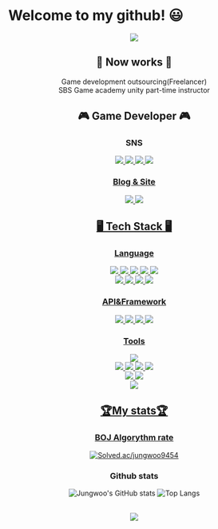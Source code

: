 # Welcome to my github! 😃
<div align="center">
<img src="https://capsule-render.vercel.app/api?type=waving&color=auto&height=240&section=header&text=Jungwoo%20Kim&fontAlignY=34&fontSize=90&animation=fadeIn&desc=Game%20Developer"/>

  ## 💼 Now works 💼
  Game development outsourcing(Freelancer)   
  SBS Game academy unity part-time instructor
  ## 🎮 Game Developer 🎮  

  ### SNS   
  <a href="https://www.instagram.com/jungw916.cpp/" target="_blank"><img src="https://img.shields.io/badge/instagram-E4405F?style=for-the-badge&logo=instagram&logoColor=white"/>
  <a href="htps://twitter.com/jungw0916" target="_blank"><img src="https://img.shields.io/badge/X-000000?style=for-the-badge&logo=x&logoColor=white"/>
  <a href="https://www.youtube.com/@game_developer/featured" target="_blank"><img src="https://img.shields.io/badge/Youtube-FF0000?style=for-the-badge&logo=youtube&logoColor=white"/>
  <a href="https://www.linkedin.com/in/%EC%A0%95%EC%9A%B0-%EA%B9%80-975916228/" target="_blank"><img src="https://img.shields.io/badge/LinkedIn-0A66C2?style=for-the-badge&logo=linkedin&logoColor=white"/>

  ### Blog & Site   
  <a href="https://www.notion.so/jungwoo0916" target="_blank"><img src="https://img.shields.io/badge/Notion-000000?style=for-the-badge&logo=notion&logoColor=white"/>
  <a href="https://velog.io/@jungwoo9454" target="_blank"><img src="https://img.shields.io/badge/Velog-20C997?style=for-the-badge&logo=velog&logoColor=white"/>
  
  ## 🖥️ Tech Stack 🖥️
  
  ### Language
  <img src="https://img.shields.io/badge/C-A8B9CC?style=square&logo=C&logoColor=white">
  <img src="https://img.shields.io/badge/C++-00599C?style=square&logo=cplusplus&logoColor=white">
  <img src="https://img.shields.io/badge/C Sharp-239120.svg?&style=square&logo=Csharp&logoColor=white">
  <img src ="https://img.shields.io/badge/Java-3776AB.svg?&style=square&logo=Java&logoColor=white"/>
  <img src ="https://img.shields.io/badge/Python-007396.svg?&style=square&logo=python&logoColor=white"/></br>
  <img src ="https://img.shields.io/badge/HTML5-E34F26.svg?&style=square&logo=html5&logoColor=white"/>
  <img src ="https://img.shields.io/badge/CSS3-1572B6.svg?&style=square&logo=css3&logoColor=white"/>
  <img src ="https://img.shields.io/badge/Javascript-F7DF1E.svg?&style=square&logo=javascript&logoColor=white"/>
  <img src ="https://img.shields.io/badge/SQL-003B57.svg?&style=square&logo=sql&logoColor=white"/>

  ### API&Framework   
  <img src ="https://img.shields.io/badge/Win32API-0078D4.svg?&style=square&logo=windows&logoColor=white"/>
  <img src ="https://img.shields.io/badge/OpenGL-5586A4.svg?&style=square&logo=opengl&logoColor=white"/>
  <img src ="https://img.shields.io/badge/DirectX(9, 11)-004088.svg?&style=square&logo=directx&logoColor=white"/>
  <img src ="https://img.shields.io/badge/Swing(Java)-3776AB.svg?&style=square&logo=swing&logoColor=white"/>
  
  ### Tools   
  <img src ="https://img.shields.io/badge/Unity-000000.svg?&style=square&logo=unity&logoColor=white"/>
  </br>
  <img src ="https://img.shields.io/badge/Visual Studio-5C2D91.svg?&style=square&logo=visualstudio&logoColor=white"/>
  <img src ="https://img.shields.io/badge/Visual Studio Code-007ACC.svg?&style=square&logo=visualstudiocode&logoColor=white"/>
  <img src ="https://img.shields.io/badge/Intellij-000000.svg?&style=square&logo=intellijidea&logoColor=white"/>
  <img src ="https://img.shields.io/badge/Rider-000000.svg?&style=square&logo=rider&logoColor=white"/>
  </br>
  <img src ="https://img.shields.io/badge/Git-F05032.svg?&style=square&logo=git&logoColor=white"/>
  <img src ="https://img.shields.io/badge/Github-181717.svg?&style=square&logo=github&logoColor=white"/>
  </br>
  <img src ="https://img.shields.io/badge/Photoshop-31A8FF.svg?&style=square&logo=adobephotoshop&logoColor=white"/>

  ## 🏆My stats🏆
  ### BOJ Algorythm rate
  [![Solved.ac/jungwoo9454](http://mazassumnida.wtf/api/generate_badge?boj=jungwoo9454)](https://solved.ac/jungwoo9454)
  ### Github stats
  ![Jungwoo's GitHub stats](https://github-readme-stats.vercel.app/api?username=jungwoo9454&show_icons=true&theme=dark)
  ![Top Langs](https://github-readme-stats.vercel.app/api/top-langs/?username=jungwoo9454&layout=compact&theme=dark)


</br>
<a href="https://hits.seeyoufarm.com"><img src="https://hits.seeyoufarm.com/api/count/incr/badge.svg?url=https%3A%2F%2Fgithub.com%2Fjungwoo9454&count_bg=%2379C83D&title_bg=%23555555&icon=github.svg&icon_color=%23E7E7E7&title=hits&edge_flat=true"/></a>

